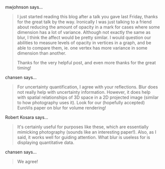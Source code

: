 mwjohnson says…
>	I just started reading this blog after a talk you gave last Friday, thanks for the great talk by the way. Ironically I was just talking to a friend about reducing the amount of opacity in a mark for cases where some dimension has a lot of variance. Although not exactly the same as blur, I think the affect would be pretty similar. I would question our abilities to measure levels of opacity in vertices in a graph, and be able to compare them, ie. one vertex has more variance in some dimension than another.
>	
>	Thanks for the very helpful post, and even more thanks for the great timing!

chansen says…
>	For uncertainty quantification, I agree with your reflections.  Blur does not really help with uncertainty information.  However, it does help with spatial relationships of 3D space in a 2D projected image (similar to how photography uses it).  Look for our (hopefully accepted) EuroVis paper on blur for volume rendering!

Robert Kosara says…
>	It's certainly useful for purposes like these, which are essentially mimicking photography (sounds like an interesting paper!). Also, as I said, it works well for guiding attention. What blur is useless for is displaying quantitative data.

chansen says…
>	We agree!

